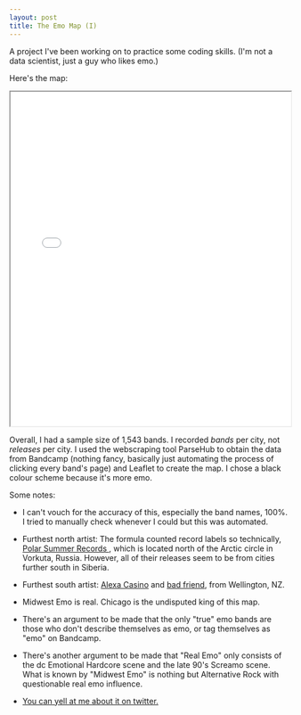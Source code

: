 ```yaml
---
layout: post
title: The Emo Map (I)
---
```


A project I've been working on to practice some coding skills. (I'm not a data scientist, just a guy who likes emo.)  

Here's the map: 

<iframe seamless src="/assets/emomap3.html" width="100%" height="600"></iframe>


Overall, I had a sample size of 1,543 bands. I recorded *bands* per city, not *releases* per city. I used the webscraping tool ParseHub to obtain the data from Bandcamp (nothing fancy, basically just automating the process of clicking every band's page) and Leaflet to create the map. I chose a black colour scheme because it's more emo. 

Some notes: 

- I can't vouch for the accuracy of this, especially the band names, 100%. I tried to manually check whenever I could but this was automated. 

- Furthest north artist: The formula counted record labels so technically, <a href="https://polarxsummer.bandcamp.com/music"> Polar Summer Records </a>, which is located north of the Arctic circle in Vorkuta, Russia. However, all of their releases seem to be from cities further south in Siberia. 

- Furthest south artist: <a href="https://alexacasino.bandcamp.com/music">Alexa Casino</a> and <a href="https://badfriendnz.bandcamp.com/">bad friend</a>, from Wellington, NZ.

- Midwest Emo is real. Chicago is the undisputed king of this map. 

- There's an argument to be made that the only "true" emo bands are those who don't describe themselves as emo, or tag themselves as "emo" on Bandcamp.

- There's another argument to be made that "Real Emo" only consists of the dc Emotional Hardcore scene and the late 90's Screamo scene. What is known by "Midwest Emo" is nothing but Alternative Rock with questionable real emo influence.

- <a href ="https://twitter.com/reynonolds"> You can yell at me about it on twitter. </a>
